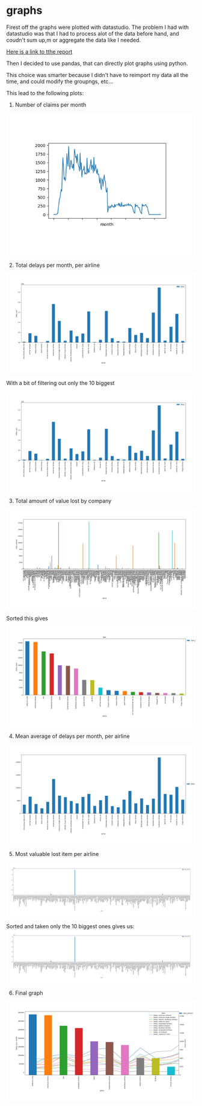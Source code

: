 # graphs
Firest off the graphs were plotted with datastudio.
The problem I had with datastudio was that I had to process alot of the data before hand, and coudn't sum up,m or aggregate the data like I needed.


[Here is a link to tthe report](https://datastudio.google.com/embed/reporting/1c4qP_OnsTjOXpLOW9RgIkri9FjE4GrWo/page/B4aM)

Then I decided to use pandas, that can directly plot graphs using python.

This choice was smarter because I didn't have to reimport my data all the time, and could modify the groupngs, etc...

This lead to the following plots:

1. Number of claims per month

![fig1](exploratory/1.png)

2. Total delays per month, per airline

![fig2](exploratory/2.png)

With a bit of filtering out only the 10 biggest

![fig2](exploratory/2.png)

3. Total amount of value lost by company

![fig3](exploratory/3.png)

Sorted this gives

![fig3](final/3.png)

4. Mean average of delays per month, per airline

![fig4](exploratory/4.png)

5. Most valuable lost item per airline

![fig5](exploratory/5.png)

Sorted and taken only the 10 biggest ones gives us:
![fig5](exploratory/5.png)

6. Final graph

![](final/6.png)